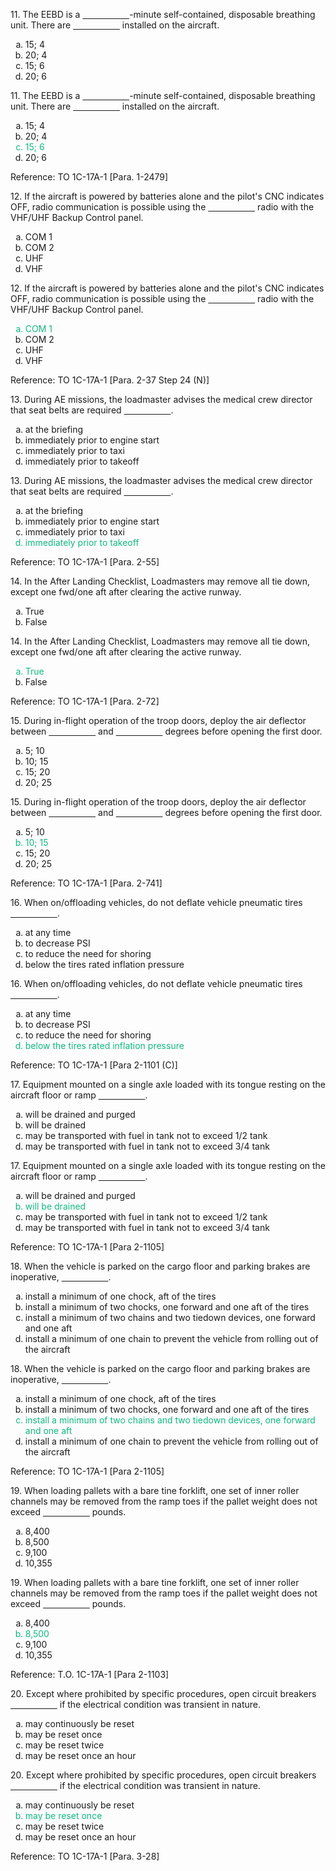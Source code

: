 <section data-auto-animate>
<p>11. The EEBD is a <span style="text-decoration: underline; white-space: pre;">                   </span>-minute self-contained, disposable breathing unit. There are <span style="text-decoration: underline; white-space: pre;">                   </span> installed on the aircraft.</p>
<ol>
<li type="a">15; 4</li>
<li type="a">20; 4</li>
<li type="a">15; 6</li>
<li type="a">20; 6</li>
</ol>
</section>

<section>
<section data-auto-animate>
<p>11. The EEBD is a <span style="text-decoration: underline; white-space: pre;">                   </span>-minute self-contained, disposable breathing unit. There are <span style="text-decoration: underline; white-space: pre;">                   </span> installed on the aircraft.</p>
<ol>
<li type="a">15; 4</li>
<li type="a">20; 4</li>
<li type="a" style="color: #10B981;">15; 6</li>
<li type="a">20; 6</li>
</ol>
</section>
<section>Reference: TO 1C-17A-1 [Para. 1-2479]</section>
</section>

<section data-auto-animate>
<p>12. If the aircraft is powered by batteries alone and the pilot's CNC indicates OFF, radio communication is possible using the <span style="text-decoration: underline; white-space: pre;">                   </span> radio with the VHF/UHF Backup Control panel.</p>
<ol>
<li type="a">COM 1</li>
<li type="a">COM 2</li>
<li type="a">UHF</li>
<li type="a">VHF</li>
</ol>
</section>

<section>
<section data-auto-animate>
<p>12. If the aircraft is powered by batteries alone and the pilot's CNC indicates OFF, radio communication is possible using the <span style="text-decoration: underline; white-space: pre;">                   </span> radio with the VHF/UHF Backup Control panel.</p>
<ol>
<li type="a" style="color: #10B981;">COM 1</li>
<li type="a">COM 2</li>
<li type="a">UHF</li>
<li type="a">VHF</li>
</ol>
</section>
<section>Reference: TO 1C-17A-1 [Para. 2-37 Step 24 (N)]</section>
</section>

<section data-auto-animate>
<p>13. During AE missions, the loadmaster advises the medical crew director that seat belts are required <span style="text-decoration: underline; white-space: pre;">                   </span>.</p>
<ol>
<li type="a">at the briefing</li>
<li type="a">immediately prior to engine start</li>
<li type="a">immediately prior to taxi</li>
<li type="a">immediately prior to takeoff</li>
</ol>
</section>

<section>
<section data-auto-animate>
<p>13. During AE missions, the loadmaster advises the medical crew director that seat belts are required <span style="text-decoration: underline; white-space: pre;">                   </span>.</p>
<ol>
<li type="a">at the briefing</li>
<li type="a">immediately prior to engine start</li>
<li type="a">immediately prior to taxi</li>
<li type="a" style="color: #10B981;">immediately prior to takeoff</li>
</ol>
</section>
<section>Reference: TO 1C-17A-1 [Para. 2-55]</section>
</section>

<section data-auto-animate>
<p>14. In the After Landing Checklist, Loadmasters may remove all tie down, except one fwd/one aft after clearing the active runway.</p>
<ol>
<li type="a">True</li>
<li type="a">False</li>
</ol>
</section>

<section>
<section data-auto-animate>
<p>14. In the After Landing Checklist, Loadmasters may remove all tie down, except one fwd/one aft after clearing the active runway.</p>
<ol>
<li type="a" style="color: #10B981;">True</li>
<li type="a">False</li>
</ol>
</section>
<section>Reference: TO 1C-17A-1 [Para. 2-72]</section>
</section>

<section data-auto-animate>
<p>15. During in-flight operation of the troop doors, deploy the air deflector between <span style="text-decoration: underline; white-space: pre;">                   </span> and <span style="text-decoration: underline; white-space: pre;">                   </span> degrees before opening the first door.</p>
<ol>
<li type="a">5; 10</li>
<li type="a">10; 15</li>
<li type="a">15; 20</li>
<li type="a">20; 25</li>
</ol>
</section>

<section>
<section data-auto-animate>
<p>15. During in-flight operation of the troop doors, deploy the air deflector between <span style="text-decoration: underline; white-space: pre;">                   </span> and <span style="text-decoration: underline; white-space: pre;">                   </span> degrees before opening the first door.</p>
<ol>
<li type="a">5; 10</li>
<li type="a" style="color: #10B981;">10; 15</li>
<li type="a">15; 20</li>
<li type="a">20; 25</li>
</ol>
</section>
<section>Reference: TO 1C-17A-1 [Para. 2-741]</section>
</section>

<section data-auto-animate>
<p>16. When on/offloading vehicles, do not deflate vehicle pneumatic tires <span style="text-decoration: underline; white-space: pre;">                   </span>.</p>
<ol>
<li type="a">at any time</li>
<li type="a">to decrease PSI</li>
<li type="a">to reduce the need for shoring</li>
<li type="a">below the tires rated inflation pressure</li>
</ol>
</section>

<section>
<section data-auto-animate>
<p>16. When on/offloading vehicles, do not deflate vehicle pneumatic tires <span style="text-decoration: underline; white-space: pre;">                   </span>.</p>
<ol>
<li type="a">at any time</li>
<li type="a">to decrease PSI</li>
<li type="a">to reduce the need for shoring</li>
<li type="a" style="color: #10B981;">below the tires rated inflation pressure</li>
</ol>
</section>
<section>Reference: TO 1C-17A-1 [Para 2-1101 (C)]</section>
</section>

<section data-auto-animate>
<p>17. Equipment mounted on a single axle loaded with its tongue resting on the aircraft floor or ramp <span style="text-decoration: underline; white-space: pre;">                   </span>.</p>
<ol>
<li type="a">will be drained and purged</li>
<li type="a">will be drained</li>
<li type="a">may be transported with fuel in tank not to exceed 1/2 tank</li>
<li type="a">may be transported with fuel in tank not to exceed 3/4 tank</li>
</ol>
</section>

<section>
<section data-auto-animate>
<p>17. Equipment mounted on a single axle loaded with its tongue resting on the aircraft floor or ramp <span style="text-decoration: underline; white-space: pre;">                   </span>.</p>
<ol>
<li type="a">will be drained and purged</li>
<li type="a" style="color: #10B981;">will be drained</li>
<li type="a">may be transported with fuel in tank not to exceed 1/2 tank</li>
<li type="a">may be transported with fuel in tank not to exceed 3/4 tank</li>
</ol>
</section>
<section>Reference: TO 1C-17A-1 [Para 2-1105]</section>
</section>

<section data-auto-animate>
<p>18. When the vehicle is parked on the cargo floor and parking brakes are inoperative, <span style="text-decoration: underline; white-space: pre;">                   </span>.</p>
<ol>
<li type="a">install a minimum of one chock, aft of the tires</li>
<li type="a">install a minimum of two chocks, one forward and one aft of the tires</li>
<li type="a">install a minimum of two chains and two tiedown devices, one forward and one aft</li>
<li type="a">install a minimum of one chain to prevent the vehicle from rolling out of the aircraft</li>
</ol>
</section>

<section>
<section data-auto-animate>
<p>18. When the vehicle is parked on the cargo floor and parking brakes are inoperative, <span style="text-decoration: underline; white-space: pre;">                   </span>.</p>
<ol>
<li type="a">install a minimum of one chock, aft of the tires</li>
<li type="a">install a minimum of two chocks, one forward and one aft of the tires</li>
<li type="a" style="color: #10B981;">install a minimum of two chains and two tiedown devices, one forward and one aft</li>
<li type="a">install a minimum of one chain to prevent the vehicle from rolling out of the aircraft</li>
</ol>
</section>
<section>Reference: TO 1C-17A-1 [Para 2-1105]</section>
</section>

<section data-auto-animate>
<p>19. When loading pallets with a bare tine forklift, one set of inner roller channels may be removed from the ramp toes if the pallet weight does not exceed <span style="text-decoration: underline; white-space: pre;">                   </span> pounds.</p>
<ol>
<li type="a">8,400</li>
<li type="a">8,500</li>
<li type="a">9,100</li>
<li type="a">10,355</li>
</ol>
</section>

<section>
<section data-auto-animate>
<p>19. When loading pallets with a bare tine forklift, one set of inner roller channels may be removed from the ramp toes if the pallet weight does not exceed <span style="text-decoration: underline; white-space: pre;">                   </span> pounds.</p>
<ol>
<li type="a">8,400</li>
<li type="a" style="color: #10B981;">8,500</li>
<li type="a">9,100</li>
<li type="a">10,355</li>
</ol>
</section>
<section>Reference: T.O. 1C-17A-1 [Para 2-1103]</section>
</section>

<section data-auto-animate>
<p>20. Except where prohibited by specific procedures, open circuit breakers <span style="text-decoration: underline; white-space: pre;">                   </span> if the electrical condition was transient in nature.</p>
<ol>
<li type="a">may continuously be reset</li>
<li type="a">may be reset once</li>
<li type="a">may be reset twice</li>
<li type="a">may be reset once an hour</li>
</ol>
</section>

<section>
<section data-auto-animate>
<p>20. Except where prohibited by specific procedures, open circuit breakers <span style="text-decoration: underline; white-space: pre;">                   </span> if the electrical condition was transient in nature.</p>
<ol>
<li type="a">may continuously be reset</li>
<li type="a" style="color: #10B981;">may be reset once</li>
<li type="a">may be reset twice</li>
<li type="a">may be reset once an hour</li>
</ol>
</section>
<section>Reference: TO 1C-17A-1 [Para. 3-28]</section>
</section>
